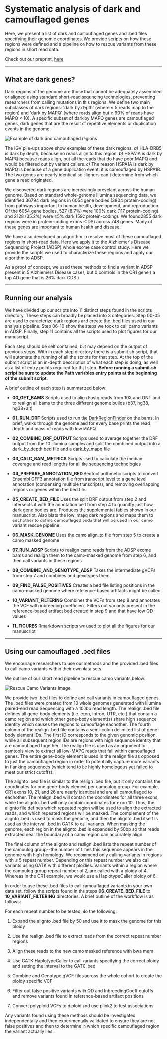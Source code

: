 # Systematic analysis of dark and camouflaged genes

Here, we present a list of dark and camouflaged genes and .bed files specifying their genomic coordinates. 
We provide scripts on how these regions were defined and a pipeline on how to rescue variants from
these regions in short read data. 

Check out our preprint, [here](https://www.biorxiv.org/content/10.1101/514497v1)

---

## What are dark genes?

Dark regions of the genome are those that cannot be adequately assembled or aligned using standard
short-read sequncing technologies, preventing researchers from calling mutations in this regions.
We define two main subclasses of dark regions: 'dark by depth' (where ≤ 5 reads map to the region)
and 'dark by MAPQ' (where reads align but ≥ 90% of reads have MAPQ < 10). A specific subset of dark
by MAPQ genes are camouflaged genes, dark genes that are the result of repetitive elements or duplication 
events in the genome.

![Example of dark and camouflaged regions](./imgs/dark_camo_example.png)

The IGV pile-ups above show examples of these dark regions. *a)* HLA-DRB5 is dark by depth, because
no reads align to this region. *b)* HSPA1A is dark by MAPQ because reads align, but all the reads
that do have poor MAPQ and would be filtered out by variant callers. *c)* The reason HSPA1A is dark
by MAPQ is because of a gene duplication event: it is camouflaged by HSPA1B. The two genes are nearly
identical so aligners can't determine from which gene a read originated.

We discovered dark regions are increasingly prevelant across the human genome. Based on standard
whole-genome Illumina sequencing data, we identified 36794 dark regions in 6054 gene bodies (3804
protein-coding) from pathways important to human health, development, and reproduction. Of the 6054
gene bodies, 527 (8.7%) were 100% dark (117 protein-coding) and 2128 (35.2%) were ≥5% dark (592
protein-coding). We found2855 dark regions were in protein-coding exons (CDS) across 748 genes.
Many of these genes are important to human health and disease. 

We have also developed an algorithm to resolve most of these camouflaged regions in short-read data. Here
we apply it to the Alzhiemer's Disease Sequencing Project (ADSP) whole exome case control study.
Here we provide the scripts we used to characterize these regions and apply our algorithm to ADSP.

As a proof of concept, we used these methods to find a variant in ADSP present in 5 Alzhiemers Disease cases, but 0
controls in the CR1 gene ( a top AD gene that is 26% dark CDS )

---

## Running our analysis

We have divided up our scripts into 11 distinct steps found in the scripts directory. These steps
can broadly be placed into 3 categories. Step 00-05 are used to caracterize dark regions and create
the .bed files used in our analysis pipeline. Step 06-10 show the steps we took to call camo
variants in ADSP. Finally, step 11 contains all the scripts used to plot figures for our manuscript. 

Each step should be self contained, but may depend on the output of previous steps. With in each
step directory there is a submit.sh script, that will automate the running of all the scripts for
that step. At the top of the submit script is an in-depth description of what each step is doing, as 
well as a list of entry points required for that step. **Before running a submit.sh script be sure
to update the Path variables entry points at the beginning of the submit script**.

A brief outline of each step is summarized below:

* **00\_GET\_BAMS** Scripts used to align Fastq reads from 10X and ONT and to realign all bams to the
  three different genome builds (b37, hg38, hg38+alt)

* **01\_RUN\_DRF** Scripts used to run the [DarkRegionFinder](https://github.com/mebbert/DarkRegionFinder) 
  on the bams. In brief, walks through the genome and for every base prints the read depth and mass of reads with low MAPQ

* **02\_COMBINE\_DRF\_OUTPUT** Scripts used to average together the DRF output from the 10 illumina
  samples and split the combined output into a dark\_by\_depth bed file and a dark\_by\_mapq file

* **03\_CALC\_BAM\_METRICS** Scripts used to calculate the median coverage and read lengths for all
  the sequencing technologies 

* **04\_PREPARE\_ANNOTATION\_BED** Bedtool arithmetic scripts to convert Ensembl GFF3 annotation file from transcript level to a
  gene level annotation (condensing multiple transcripts), and removing overlapping regions or genes within the bed file.

* **05\_CREATE\_BED\_FILE** Uses the split DRF output from step 2 and intersects it with the
  annotation bed from step 4 to quanitfy just how dark gene bodies are. Produces the supplemental
  tables shown in our manuscript. Also blats the low\_mapq dark regions and maps them to eachother
  to define camouflaged beds that will be used in our camo variant rescue pipeline.

* **06\_MASK\_GENOME** Uses the camo align\_to file from step 5 to create a camo masked genome

* **07\_RUN\_ADSP** Scripts to realign camo reads from the ADSP exome bams and realign them to the
  camo-masked genome from step 6, and then call variants in these regions

* **08\_COMBINE\_AND\_GENOTYPE\_ADSP** Takes the intermediate gVCFs from step 7 and combines and
  genotypes them
 
* **09\_FIND\_FALSE\_POSITIVES** Creates a bed file listing positions in the camo-masked genome where reference-based
  artifacts might be called.

* **10\_VARIANT\_FILTERING** Combines the VCFs from step 8 and annotates the VCF with inbreeding
  coefficient. Filters out variants present in the reference-based artifact bed created in step 9
  and that have low QD values

* **11\_FIGURES** Rmarkdown scripts we used to plot all the figures for our manuscript 

---

## Using our camouflaged .bed files

We encourage researchers to use our methods and the provided .bed files to call camo variants within
their own data sets.

We outline of our short read pipeline to rescue camo variants below:

![Rescue Camo Variants Image](./imgs/rescue_pipeline.png)

We provide two .bed files to define and call variants in camouflaged genes. The .bed files were
created from 10 whole genomes generated with Illumina paired-end read Sequencing with a 100bp read
length. The realign .bed file defines all gene-body elements (i.e. exon, intron, UTR, etc.) that
contain a camo region and which other gene-body element(s) share high sequence identity which causes
the regions to camouflage  eachother. The fourth column of the realign .bed file contains a semi-colon delimited
list of gene-body element IDs. The first ID corresponds to the given genomic position, while all
subsequent region IDs are regions with high sequence identity that are camouflaged together. The
realign file is used as an argument to samtools view to extract all low-MAPQ reads that fall within 
camouflaged genes. The entire gene-body element is used in the realign file as opposed to just the 
camouflaged region in order to potentially capture more variants in flanking sequences (which tend 
to be highly homologous yet failed to meet our strict cutoffs).

The alignto .bed file is similar to the realign .bed file, but it only contains the coordinates for
one gene-body element per camoulog group. For example, CR1 exons 10, 21, and 26 are nearly identical
and are all camouflaged to eachother. The realign .bed will contain the coordinates for all three
exons, while the alignto .bed will only contain coordinates for exon 10. Thus, the alignto file
defines which repeated region will be used to align the extracted reads, and which repeated regions
will be masked. The complement of the alignto .bed is used to mask the genome, and then the alignto
.bed itself is used as the interval .bed in GATK to call variants. When masking the genome, each
region in the alignto .bed is expanded by 50bp so that reads extracted near the boundary of a camo
region can accurately align. 

The final column of the alignto and realign .bed lists the repeat number of the
camoulog group--the number of times this sequence appears in the genome with high homology. We
recommend only calling variants in regions with ≤ 5 repeat number. Depending on this repeat number we
also call variants using GATK with different ploidies. Variants within a region where the camoulog 
group repeat number of 2, are called with a ploidy of 4. Whereas in the CR1 example, we would use a
HaplotypeCaller ploidy of 6.

In order to use these .bed files to call camouflaged variants in your own data set, follow the scripts found
in the steps **06\_CREATE\_BED\_FILE** to **10\_VARIANT\_FILTERING** directories. A brief outline of the workflow is as
follows:

For each repeat number to be tested, do the following:

1. Expand the alignto .bed file by 50 and use it to mask the genome for this ploidy

2. Use the realign .bed file to extract reads from the correct repeat number regions

3. Align these reads to the new camo masked reference with bwa mem

4. Use GATK HaplotypeCaller to call variants specifying the correct ploidy and setting the interval
   to the GATK .bed

5. Combine and Genotype gVCF files across the whole cohort to create the ploidy specific VCF

6. Filter out false positive variants with QD and InbreedingCoeff cutoffs and remove variants found
   in reference-based artifact positions

7. Convert polyploid VCFs to diploid and use plink2 to test associations

Any variants found using these methods should be investigated independentally and then experimentally 
validated to ensure they are not false positives and then to determine in which specific camouflaged region 
the variant actually lies. 
